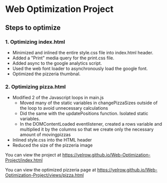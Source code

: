 # Web Optimization Project

## Steps to optimize

### 1. Optimizing index.html
* Minimized and inlined the entire style.css file into index.html header.
* Added a "Print" media query for the print.css file.
* Added async to the google analytics script.
* Used the web font loader to asynchronously load the google font.
* Optimized the pizzeria thumbnal.

### 2. Optimizing pizza.html
* Modified 2 of the Javascript loops in main.js
	* Moved many of the static variables in changePizzaSizes outside of the loop to avoid unnecessary calculations
	* Did the same with the updatePositions function. Isolated static variables.
	* In the DOMContentLoaded eventlistener, created a rows variable and multiplied it by the columns so that we create only the necessary amount of movingpizzas
* Inlined style.css into the HTML header
* Reduced the size of the pizzeria image

You can view the project at https://yelrow.github.io/Web-Optimization-Project/index.html

You can view the optimized pizzeria page at https://yelrow.github.io/Web-Optimization-Project/views/pizza.html

